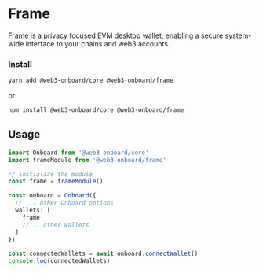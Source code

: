 # Frame

[Frame](https://frame.sh/) is a privacy focused EVM desktop wallet, enabling a secure system-wide interface to your chains and web3 accounts.

### Install

```sh copy
yarn add @web3-onboard/core @web3-onboard/frame
```

or

```sh copy
npm install @web3-onboard/core @web3-onboard/frame
```

## Usage

```typescript
import Onboard from '@web3-onboard/core'
import frameModule from '@web3-onboard/frame'

// initialize the module
const frame = frameModule()

const onboard = Onboard({
  // ... other Onboard options
  wallets: [
    frame
    //... other wallets
  ]
})

const connectedWallets = await onboard.connectWallet()
console.log(connectedWallets)
```
